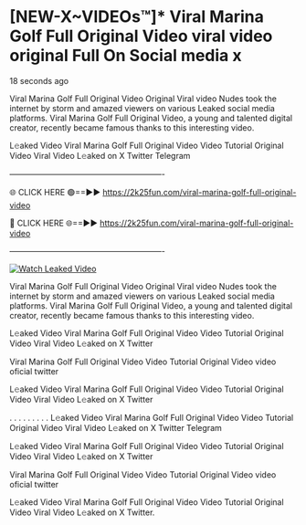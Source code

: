 # [NEW-X~VIDEOs™]* Viral Marina Golf Full Original Video viral video original Full On Social media x

18 seconds ago

Viral Marina Golf Full Original Video Original Viral video Nudes took the internet by storm and amazed viewers on various Leaked social media platforms. Viral Marina Golf Full Original Video, a young and talented digital creator, recently became famous thanks to this interesting video.

L𝚎aked Video Viral Marina Golf Full Original Video Video Tutorial Original Video Viral Video L𝚎aked on X Twitter Telegram

———————————————————-

🌐 CLICK HERE 🟢==►► https://2k25fun.com/viral-marina-golf-full-original-video

🔴 CLICK HERE 🌐==►► https://2k25fun.com/viral-marina-golf-full-original-video

———————————————————-

[![Watch Leaked Video](https://miro.medium.com/v2/resize:fit:828/format:webp/1*cilzJN44JGOrTw9NJCrNHA.gif "Watch Leaked Video")](https://2k25fun.com/viral-marina-golf-full-original-video)

Viral Marina Golf Full Original Video Original Viral video Nudes took the internet by storm and amazed viewers on various Leaked social media platforms. Viral Marina Golf Full Original Video, a young and talented digital creator, recently became famous thanks to this interesting video.

L𝚎aked Video Viral Marina Golf Full Original Video Video Tutorial Original Video Viral Video L𝚎aked on X Twitter

Viral Marina Golf Full Original Video Video Tutorial Original Video video oficial twitter

L𝚎aked Video Viral Marina Golf Full Original Video Video Tutorial Original Video Viral Video L𝚎aked on X Twitter

. . . . . . . . . L𝚎aked Video Viral Marina Golf Full Original Video Video Tutorial Original Video Viral Video L𝚎aked on X Twitter Telegram

L𝚎aked Video Viral Marina Golf Full Original Video Video Tutorial Original Video Viral Video L𝚎aked on X Twitter

Viral Marina Golf Full Original Video Video Tutorial Original Video video oficial twitter

L𝚎aked Video Viral Marina Golf Full Original Video Video Tutorial Original Video Viral Video L𝚎aked on X Twitter.